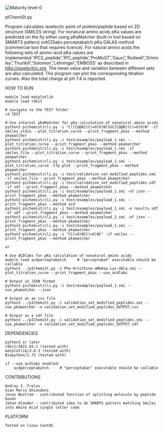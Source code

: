 ![Maturity level-0](https://img.shields.io/badge/Maturity%20Level-ML--0-red)

pIChemiSt.py

Program calculates isoelectic point of protein/peptide based on 2D structure (SMILES string). For nonatural amino acids pKa values are predicted on the fly either using pKaMatcher (built-in tool based on SMARTS patters) orACDlabs perceptabatch pKa GALAS method (commercial tool that requires licence). For natural amino acids the following sets of amino-acid pKa values are implemented:'IPC2_peptide','IPC_peptide','ProMoST','Gauci','Rodwell','Grimsley','Thurlkill','Solomon','Lehninger','EMBOSS' as described in http://isoelectric.org. The mean value and variation between different sets are also calculated. The program can plot the corresponding titration curves. Also the total charge at pH 7.4 is reported. 


HOW TO RUN

    module load matplotlib
    module load rdkit

    # navigate to the TEST folder
    cd TEST

    # Use internal pKaMatcher for pKa calculation of nonatural amino acids
    python3 pichemist/cli.py -i "C([C@@H](C(=O)O)N)SSC[C@@H](C(=O)O)N" -if smiles_stdin --plot_titration_curve --print_fragment_pkas --method pkamatcher
    python3 pichemist/cli.py -i test/examples/payload_1.smi --plot_titration_curve --print_fragment_pkas --method pkamatcher
    python3 pichemist/cli.py -i test/examples/payload_1.smi -if smiles_file --plot_titration_curve --print_fragment_pkas --method pkamatcher
    python3 pichemist/cli.py -i test/examples/payload_2.smi --plot_titration_curve -tfp plot --print_fragment_pkas --method pkamatcher
    python3 pichemist/cli.py -i test/validation_set_modified_peptides.smi -if smiles_file --print_fragment_pkas --method pkamatcher
    python3 pichemist/cli.py -i test/validation_set_modified_peptides.sdf -if sdf --print_fragment_pkas --method pkamatcher
    python3 pichemist/cli.py -i test/examples/payload_1.smi -of json --print_fragment_pkas --method pkamatcher
    python3 pichemist/cli.py -i test/examples/payload_1.smi --print_fragment_pkas --method acd
    python3 pichemist/cli.py -i test/examples/payload_1.smi -o results.sdf -of sdf --print_fragment_pkas --method pkamatcher
    python3 pichemist/cli.py -i test/examples/payload_2.smi -of json --print_fragment_pkas --method pkamatcher
    python3 pichemist/cli.py -i test/examples/payload_1.smi --print_fragment_pkas --method pkamatcher
    python3 pichemist/cli.py -i "CC(=O)NCC(=O)NC" -if smiles --print_fragment_pkas --method pkamatcher

    or

    # Use ACDlabs for pKa calculation of nonatural amino acids
    module load acdperceptabatch     # "perceptabat" executable should be callable
    python3 ../pIChemiSt.py -i Phe-Ornithine-aMeAsp-Lys-dAla.smi --plot_titration_curve --print_fragment_pkas --use_acdlabs
   
    # Output in JSON format
    python3 pichemist/cli.py -i test/examples/payload_1.smi --use_pkamatcher --json 

    # Output as an csv file
    python3 ../pIChemiSt.py -i validation_set_modified_peptides.smi --use_pkamatcher -o validation_set_modified_peptides_OUTPUT.csv

    # Output as a sdf file
    python3 ../pIChemiSt.py -i validation_set_modified_peptides.smi --use_pkamatcher -o validation_set_modified_peptides_OUTPUT.sdf
   

DEPENDENCIES 

    python3 or later 
    rdkit/2021.03.1 (tested with)
    matplotlib/3.0.3 (tested with) 
    Biopython/1.73 (tested with)
    
    if --use_acdlabs enabled:
        acdperceptabatch     # "perceptabat" executable should be callable


CONTRIBUTIONS

    Andrey I. Frolov
    Gian Marco Ghiandoni
    Jonas Bostrom - contributed function of splitting molecule by peptide bonds
    Johan Ulander - contributed idea to do SMARTS pattern matching Smiles into Amino Acid single letter code


PLATFORM

    Tested on linux CentOS

